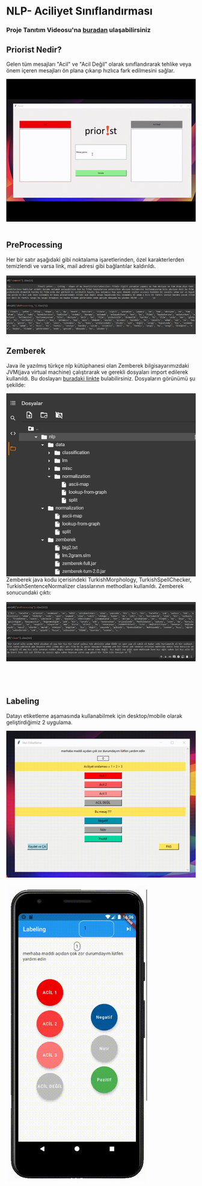 # NLP- Aciliyet Sınıflandırması

### Proje Tanıtım Videosu'na [buradan](https://drive.google.com/file/d/1QTmIMObfebqSB4Mcjw6EhrYn3f6dggVu/view?usp=sharing) ulaşabilirsiniz

## Priorist Nedir?
Gelen tüm mesajları "Acil" ve "Acil Değil" olarak sınıflandırarak tehlike veya önem içeren mesajları ön plana çıkarıp hızlıca fark edilmesini sağlar.

<img src="github/priorist_gif.gif"><br><br>

## PreProcessing
Her bir satır aşağıdaki gibi noktalama işaretlerinden, özel karakterlerden temizlendi ve varsa link, mail adresi gibi bağlantılar kaldırıldı.<br><br>
<img src="github/pre.jpg">

## Zemberek
Java ile yazılmış türkçe nlp kütüphanesi olan Zemberek bilgisayarımızdaki JVM(java virtual machine) çalıştırarak ve gerekli dosyaları import edilerek kullanıldı. Bu doslayarı [buradaki linkte](https://drive.google.com/drive/folders/1nvc9FQyHQjGDNj85UgWeGSFhL1b8W4dd?usp=sharing) bulabilirsiniz.
Dosyaların görünümü şu şekilde:

<img src="github/files.jpg" align="left">
<br><br><br><br><br><br><br><br><br><br><br><br><br><br><br><br><br><br><br><br><br><br><br><br><br><br><br>
Zemberek java kodu içerisindeki TurkishMorphology, TurkishSpellChecker, TurkishSentenceNormalizer classlarının methodları kullanıldı.
Zemberek sonucundaki çıktı: <br><br>
<img src="github/zemberek.jpg" align="left"><br><br><br><br><br><br>
<br><br><br><br><br><br><br>

## Labeling
Datayı etiketleme aşamasında kullanabilmek için desktop/mobile olarak geliştirdiğimiz 2 uygulama.

<img src="github/desktop.gif"><br><br>
<img src="github/mobile.gif" align="center">


